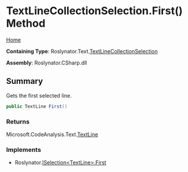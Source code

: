 # TextLineCollectionSelection\.First\(\) Method

[Home](../../../../README.md)

**Containing Type**: Roslynator\.Text\.[TextLineCollectionSelection](../README.md)

**Assembly**: Roslynator\.CSharp\.dll

## Summary

Gets the first selected line\.

```csharp
public TextLine First()
```

### Returns

Microsoft\.CodeAnalysis\.Text\.[TextLine](https://docs.microsoft.com/en-us/dotnet/api/microsoft.codeanalysis.text.textline)

### Implements

* Roslynator\.[ISelection\<TextLine>.First](../../../ISelection-1/First/README.md)
